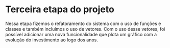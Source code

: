 # Terceira etapa do projeto

Nessa etapa fizemos o refatoramento do sistema com o uso de funções e classes e também incluímos o uso de vetores. Com o uso desse vetores, foi possível adicionar uma nova funcionalidade que plota um gráfico com a evolução do investimento ao logo dos anos.
